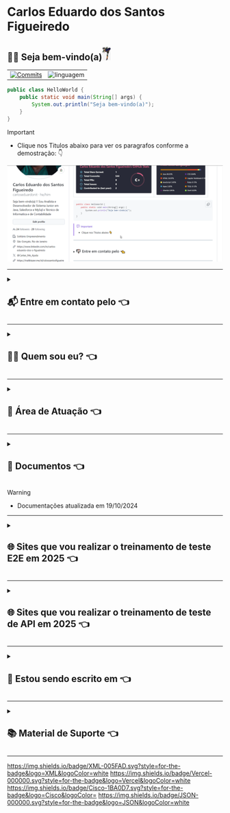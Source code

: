 # Carlos Eduardo dos Santos Figueiredo

## :man_technologist: Seja bem-vindo(a)<img src=".gitbook/assets/Diversos/rocklee.jpg" width="20px" alt = "RockLee" />

<div id="SetorGit">
  <table>
    <tr>
      <td>
        <a href="https://github.com/carloseduardonit">
          <img height="180em" src="https://github-readme-stats.vercel.app/api?username=carloseduardonit&show_icons=true&theme=dracula&include_all_commits=true&count_private=true" alt = "Commits"/>
        </a>
      </td>
      <td>
        <img height="200em" src="https://github-readme-stats.vercel.app/api/top-langs/?username=carloseduardonit&layout=compact&langs_count=16&theme=dracula" alt = "linguagem" />
      </td>
    </tr>
  </table>
</div>

```java
public class HelloWorld {
    public static void main(String[] args) {
        System.out.println("Seja bem-vindo(a)");
    }
}
```

> [!IMPORTANT]
>
> - Clique nos Titulos abaixo para ver os paragrafos conforme a demostração: :point_down:
> <img src="/.gitbook/assets/demostracao.gif" alt="Demostração de com fazer">

---
<details>

<summary>

## 📬 Entre em contato pelo :point_left:

</summary>

> [![Telegram](https://img.shields.io/badge/Telegram-000?style=for-the-badge&logo=telegram&logoColor=2CA5E0)](https://t.me/Carlaol) [![WhatsApp](https://img.shields.io/badge/WhatsApp-25D366?style=for-the-badge&logo=whatsapp&logoColor=white)](https://api.whatsapp.com/send?1=pt_BR&phone=5521985745077) [![Gmail](https://img.shields.io/badge/Gmail-333333?style=for-the-badge&logo=gmail&logoColor=red)](mailto:carlostecnico@mail.com) [![X](https://img.shields.io/badge/X-000?style=for-the-badge&logo=x)](https://x.com/Carlao_Me_Ajuda) [![Instagram](https://img.shields.io/badge/-Instagram-%23E4405F?style=for-the-badge&logo=instagram&logoColor=white)](https://www.instagram.com/carlao.me.ajuda/) [![LinkedIn](https://img.shields.io/badge/LinkedIn-0077B5?style=for-the-badge&logo=linkedin&logoColor=white)](https://www.linkedin.com/in/carlos-eduardo-dos-s-figueiredo/)  [![GitHub](https://img.shields.io/badge/GitHub-100000?style=for-the-badge&logo=github&logoColor=white)](https://github.com/carloseduardonit/) [![Discord](https://img.shields.io/badge/Discord-7289DA?style=for-the-badge&logo=discord&logoColor=white)](https://discord.com/channels/@carloseduardonit/) ![Slack](https://img.shields.io/badge/Slack-4A154B?style=for-the-badge&logo=slack&logoColor=white)

</details>

---

<details>

<summary>

## 🙋‍♂️ Quem sou eu? :point_left:

</summary>

<p style="text-align: justify">  Eu sou Carlos Eduardo dos Santos Figueiredo, universitário em Ciências Contábeis pela Universidade Federal Fluminense (UFF) e formado em Análise e Desenvolvimento de Sistemas pela Universidade Estácio de Sá. Além disso, concluí cursos técnicos em Suporte e Manutenção em Informática e Contabilidade pelo Senac RJ.
</p>
<p style="text-align: justify">  Eu atuei como QA manual com foco em Salesforce, onde fui responsável por garantir a qualidade das soluções desenvolvidas dentro do ecossistema Salesforce. Minhas atividades incluíram a criação de cenários de teste, execução de testes manuais e validação de funcionalidades para assegurar que os requisitos do sistema fossem atendidos conforme esperado. Trabalhei na integração de sistemas e na implementação de soluções robustas, utilizando tanto objetos padrão quanto personalizados no Salesforce, sempre mantendo uma abordagem orientada à qualidade e à melhoria contínua.
</p>
<p style="text-align: justify">  Meu objetivo é continuar aprimorando minhas habilidades técnicas em Salesforce, com foco em testes automatizados, desenvolvimento de soluções e administração da plataforma, para oferecer soluções mais eficientes e eficazes que atendam às necessidades dos usuários e das empresas.
</p>
</details>

---
<details>

<summary>

## 💼 Área de Atuação :point_left:

</summary>

###

#### 💻 Analista e Desenvolvedor de Sistemas

- **Trabalhei na empresa [BRQ Digital Solutions](https://www.linkedin.com/company/brq/posts/?feedView=all)**
  - **Alocado na Ouro Verde/Unidas por 1 ano e 6 meses**
    > - Utilizava as metodologias *los 3 amigos*, *Scrum*, *BDD* e *BDT*
    > - Realizava a análise das documentações funcionais;
    > - Executava a escrita dos cenários e dos Bugs no modelo Step-by-Step;
    > - Realizava a Importação dos cenários do Excel para Zephyr e mapeamento dos erros na importação;
    > - Executava o gerenciamento de cards através do Jira e do Zephyr;
    > - Executava a confecção de Relatórios e Dashboards utilizando o JQL;
    > - Executava os testes manuais no CRM Salesforce, na API Pricing e no ERP Microsoft Dynamics AX;
    > - Realizei a manutenção em parte do código Apex;
    > - Disponibilizei o treinamento de Salesforce para equipe de QAs;
    > - Liderei o time de QA em + ou - 1 mês nos testes do projeto.
  - **Alocado na Nissan Argentina por 2 meses** <img width="20" height="20" src="https://img.icons8.com/color/20/nissan.png" alt="nissan"/> *"Cobertura de Férias dos QA pleno e sênior"*
    > - Realizei os mapeamentos de processos do cliente e de campos;
    > - Executei as escritas dos scripts de testes no modelo Step-by-Step;
    > - Executei os testes manuais no CRM Salesforce.
  - **Alocado na Auriverde por 3 meses**
    > - Utilizava a metodologia Scrum e BDD;
    > - Executava a escrita dos cenários e dos Bugs nos modelos Step-by-Step e Gherkin;
    > - Utilizava o gerenciamento de backlog pelo Trello;
    > - Teste manuais no CRM Salesforce e Mobile Device Testing com browserstack.
  - **Alocado na Corteg por 3 meses**
    > - Utilizava a metodologia Scrum e BDD;
    > - Executava a escrita dos cenários e dos Bugs no modelos Step-by-Step e Gherkin;
    > - Executava os testes manuais no CRM Salesforce e Mobile Device Testing com browserstack.

- **Metodologias estudadas**: Clear Codes, Scrum, BDD, BDT E TDD.

- **Linguagens de Programação:**

> ![Java](https://img.shields.io/badge/java-%23ED8B00.svg?style=for-the-badge&logo=openjdk&logoColor=white) ![JavaScript](https://img.shields.io/badge/JavaScript-F7DF1E?style=for-the-badge&logo=javascript&logoColor=black) ![Python](https://img.shields.io/badge/python-3670A0?style=for-the-badge&logo=python&logoColor=ffdd54) ![Ruby](https://img.shields.io/badge/Ruby-CC342D?style=for-the-badge&logo=ruby&logoColor=white)

- **Linguagens  de Estilo e de Marcação:**

> ![Markdown](https://img.shields.io/badge/Markdown-000?style=for-the-badge&logo=markdown) ![HTML5](https://img.shields.io/badge/HTML5-E34F26?style=for-the-badge&logo=html5&logoColor=white) ![CSS3](https://img.shields.io/badge/CSS3-1572B6?style=for-the-badge&logo=css3&logoColor=white)

- **CRM:**

> ![Salesforce](https://img.shields.io/badge/Salesforce-00A1E0.svg?style=for-the-badge&logo=Salesforce&logoColor=white) [Trailhead](https://trailblazer.me/id/cdossantosfigueiredo) <img src=".gitbook/assets/Sistema/trailhead.png" width="20px" alt = "Estudo de Salesforce"/>

- **Ferramentas de testes E2E:** (Em estudo)

> ![Cypress](https://img.shields.io/badge/-cypress-%23E5E5E5?style=for-the-badge&logo=cypress&logoColor=058a5e) ![Selenium](https://img.shields.io/badge/-selenium-%43B02A?style=for-the-badge&logo=selenium&logoColor=white) ![Playwright](https://img.shields.io/badge/-playwright-%232EAD33?style=for-the-badge&logo=playwright&logoColor=white) ![Mocha](https://img.shields.io/badge/-mocha-%238D6748?style=for-the-badge&logo=mocha&logoColor=white)
![Jest](https://img.shields.io/badge/-jest-%23C21325?style=for-the-badge&logo=jest&logoColor=white)

- **Ferramentas de Testes de Performace e de Stress** (Em estudo)

> ![JMeter](https://img.shields.io/badge/Apache%20JMeter-D22128.svg?style=for-the-badge&logo=Apache-JMeter&logoColor=white)

- **Ferramentas de Teste  de API:**  (Em estudo)

> ![Postman](https://img.shields.io/badge/Postman-FF6C37.svg?style=for-the-badge&logo=Postman&logoColor=white) ![Insomnia](https://img.shields.io/badge/Insomnia-4000BF.svg?style=for-the-badge&logo=Insomnia&logoColor=white)

- **Banco de Dados:**

> ![MySQL](https://img.shields.io/badge/MySQL-00000F?style=for-the-badge&logo=mysql&logoColor=white) ![XAMPP](https://img.shields.io/badge/XAMPP-FB7A24.svg?style=for-the-badge&logo=XAMPP&logoColor=white)

- **Ferramentas de Gerenciamento de Projeto e  Teste:**  

> ![Jira Software(com JQL)](https://img.shields.io/badge/Jira%20Software-0052CC.svg?style=for-the-badge&logo=Jira-Software&logoColor=white) ![Trello](https://img.shields.io/badge/Trello-0052CC.svg?style=for-the-badge&logo=Trello&logoColor=white) Zephyr e TFS

#### 🛠️ Técnico em Manutenção e Suporte de Informática

- Configuração e Manutenção de Computadores: 
> <img src=".gitbook/assets/computador.jpeg" width="20px" alt = "Computador"/>

- Implantação de Sistemas Cliente e Servidor:

> <img src=".gitbook/assets/Sistema/w98.png" width="20px" alt = "Windows 98"/> <img src=".gitbook/assets/Sistema/wxp.png" width="20px" alt ="Windows XP" /> <img src=".gitbook/assets/Sistema/wVista.png" width="20px" alt = "Windows Vista"/> <img src=".gitbook/assets/Sistema/w7.png" width="20px" alt = "Windows 7"/> <img src=".gitbook/assets/Sistema/w8.png" width="20px" alt = "Windows 8"/> <img src=".gitbook/assets/Sistema/w10.png" width="20px" alt = "Windows 10"/>

> <img width="20" height="20" src="https://img.icons8.com/color/20/microsoft-outlook-2019--v2.png" alt="microsoft-outlook-2019--v2"/> <img width="20" height="20" src="https://img.icons8.com/color/20/microsoft-excel-2019--v1.png" alt="microsoft-excel-2019--v1"/> <img width="20" height="20" src="https://img.icons8.com/color/20/ms-access.png" alt="ms-access"/> <img width="20" height="20" src="https://img.icons8.com/color/20/ms-powerpoint--v1.png" alt="ms-powerpoint--v1"/> <img width="20" height="20" src="https://img.icons8.com/color/20/visual-studio-code-2019.png" alt="visual-studio-code-2019"/> <img width="20" height="20" src="https://img.icons8.com/color/20/selenium-test-automation.png" alt="selenium-test-automation"/>

#### 📊 Técnico em Contabilidade e Universitário de Ciências Contábeis

- **Pessoa Jurídica**:
  - Abertura e Encerramento de Empresas
    - Inscrição de Municipal e Estadual
  - Sistema Tributário: Simples Nacional, Microempreendedor Individual (MEI)
  - Confecção de Processos Administrativos:
    - Confecção do Parcelamento do Simples Nacional e SIMEI
    - Apoio na Extinção/Suspensão das Obrigações legais e acessórias.

- **Pessoa Física**:
  - Geração de Guia de Recolhimento Social (GPS INSS)
  - Declaração de Imposto de Renda da Pessoa Física (IRPF)
  - Confecção de Processos Administrativos:
    - INSS
    - DETRAN
    -

#### 🔨 Auxiliar de Marcenaria

- Trabalhei na empresa [Carlos Augusto Marceneiro do Rio do Ouro](https://carlos-augusto-marceneiro-no-rio-do-ouro.business.site/)

</details>

---

<details>

  <summary>

## 📄 Documentos :point_left:

  </summary>

| [Currículo](https://drive.google.com/file/d/1nH3H30uOsj7UztF1alDF7l6oRtjUWPM1/view?usp=sharing) | [Carta Profissional](https://drive.google.com/file/d/1nIgc44slu7C62rtxCaJLr9Jp2NKP5YcF/view?usp=sharing) | [Lista de Cursos](https://drive.google.com/file/d/1nJCW_VcsJdRtgWoTWVzEWN7Kn7UtQIAp/view?usp=sharing) |
| :----------------------------------------------------------: | :-------------------------------------------------------------: | :-------------------------------------------------------: |

</details>

>[!WARNING]
>
> - Documentações atualizada em 19/10/2024

---
<details>
  <summary>

## :globe_with_meridians: Sites que vou realizar o treinamento de teste E2E em 2025 :point_left:

  </summary>

- [ ] [saucedemo](https://www.saucedemo.com/)
- [ ] [todomvc](https://todomvc.com/)
- [ ] [practice.automationtesting](https://practice.automationtesting.in/)
- [ ] [demo.automationtesting.in](https://demo.automationtesting.in/Register.html)
  - [ ] [cypress-playground](https://cypress-playground.s3.eu-central-1.amazonaws.com/index.html)
  - [ ] [page-objects-anonimos](https://page-objects-anonimos.vercel.app/ )
  - [ ] [cucumber-soh-na-salada](https://cucumber-soh-na-salada.vercel.app )

</details>

---

<details>
  <summary>

## :globe_with_meridians: Sites que vou realizar o treinamento de teste de API em 2025 :point_left:

  </summary>

- [ ] 2

</details>

---

<details>

<summary>

## 📝 Estou sendo escrito em :point_left:

</summary>

> ![Markdown](https://img.shields.io/badge/Markdown-000?style=for-the-badge&logo=markdown) ![HTML5](https://img.shields.io/badge/HTML5-E34F26?style=for-the-badge&logo=html5&logoColor=white)

</details>

---

<details>

<summary>

## :books: Material de Suporte :point_left:

</summary>

- [Sites Icons8](https://icons8.com.br/)
- [Iconografia](https://github.com/ikatyang/emoji-cheat-sheet/tree/master?tab=readme-ov-file#activities)
- [Badges Basico](https://github.com/digitalinnovationone/dio-lab-open-source/blob/main/utils/badges/badges.md)
- [Badges Avançado](https://github.com/Ileriayo/markdown-badges?tab=readme-ov-file#markdown-badges)
- [Badges Avançado 1](https://home.aveek.io/GitHub-Profile-Badges/)
- [Cards](https://github.com/digitalinnovationone/dio-lab-open-source/blob/main/utils/cards/github-stats.md)
- [Sintaxe básica de gravação e formatação no GitHub](https://docs.github.com/pt/get-started/writing-on-github/getting-started-with-writing-and-formatting-on-github/basic-writing-and-formatting-syntax)
- [Trabalhar com formatação avançadano GitHub](https://docs.github.com/pt/get-started/writing-on-github/working-with-advanced-formatting)

</details>

---
https://img.shields.io/badge/XML-005FAD.svg?style=for-the-badge&logo=XML&logoColor=white
https://img.shields.io/badge/Vercel-000000.svg?style=for-the-badge&logo=Vercel&logoColor=white
https://img.shields.io/badge/Cisco-1BA0D7.svg?style=for-the-badge&logo=Cisco&logoColor=
https://img.shields.io/badge/JSON-000000.svg?style=for-the-badge&logo=JSON&logoColor=white